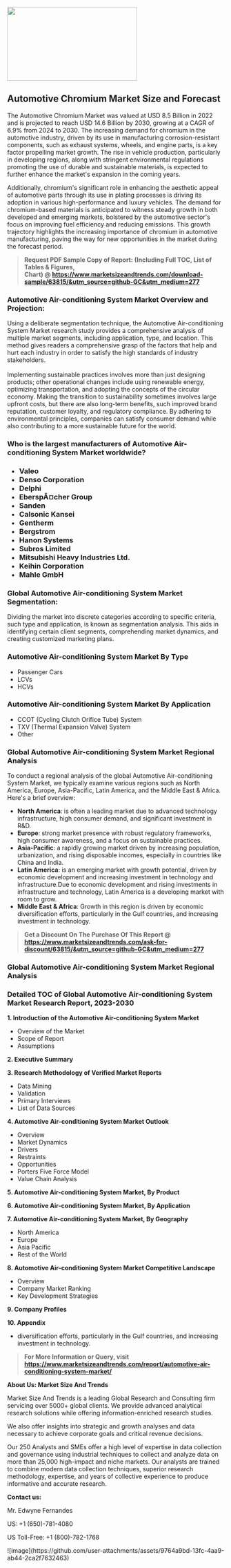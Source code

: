 <p><img class="alignnone size-medium wp-image-20088" src="https://ffe5etoiles.com/wp-content/uploads/2024/12/MST1-300x171.png" alt="" width="300" height="171" /></p><h2>Automotive Chromium Market Size and Forecast</h2><p>The Automotive Chromium Market was valued at USD 8.5 Billion in 2022 and is projected to reach USD 14.6 Billion by 2030, growing at a CAGR of 6.9% from 2024 to 2030. The increasing demand for chromium in the automotive industry, driven by its use in manufacturing corrosion-resistant components, such as exhaust systems, wheels, and engine parts, is a key factor propelling market growth. The rise in vehicle production, particularly in developing regions, along with stringent environmental regulations promoting the use of durable and sustainable materials, is expected to further enhance the market's expansion in the coming years.</p><p>Additionally, chromium's significant role in enhancing the aesthetic appeal of automotive parts through its use in plating processes is driving its adoption in various high-performance and luxury vehicles. The demand for chromium-based materials is anticipated to witness steady growth in both developed and emerging markets, bolstered by the automotive sector's focus on improving fuel efficiency and reducing emissions. This growth trajectory highlights the increasing importance of chromium in automotive manufacturing, paving the way for new opportunities in the market during the forecast period.</p></p><blockquote id="" class=""><strong>Request PDF Sample Copy of Report: (Including Full TOC, List of Tables &amp; Figures, Chart)&nbsp;@&nbsp;<strong><a href="https://www.marketsizeandtrends.com/download-sample/63815/&utm_source=github-GC&utm_medium=277" target="_blank">https://www.marketsizeandtrends.com/download-sample/63815/&utm_source=github-GC&utm_medium=277</a></strong></strong></blockquote><h3 id="" class="">Automotive Air-conditioning System Market&nbsp;Overview and Projection:</h3><p id="" class="">Using a deliberate segmentation technique, the Automotive Air-conditioning System Market research study provides a comprehensive analysis of multiple market segments, including application, type, and location. This method gives readers a comprehensive grasp of the factors that help and hurt each industry in order to satisfy the high standards of industry stakeholders. <br /> <br />Implementing sustainable practices involves more than just designing products; other operational changes include using renewable energy, optimizing transportation, and adopting the concepts of the circular economy. Making the transition to sustainability sometimes involves large upfront costs, but there are also long-term benefits, such improved brand reputation, customer loyalty, and regulatory compliance. By adhering to environmental principles, companies can satisfy consumer demand while also contributing to a more sustainable future for the world.</p><h3 id="" class="">Who is the largest manufacturers of&nbsp;Automotive Air-conditioning System Market worldwide?</h3><h3 class=""><p><ul><li>Valeo </li><li> Denso Corporation </li><li> Delphi </li><li> EberspÃ¤cher Group </li><li> Sanden </li><li> Calsonic Kansei </li><li> Gentherm </li><li> Bergstrom </li><li> Hanon Systems </li><li> Subros Limited </li><li> Mitsubishi Heavy Industries Ltd. </li><li> Keihin Corporation </li><li> Mahle GmbH</li></ul></p></h3><h3 id="" class="">Global&nbsp;Automotive Air-conditioning System Market Segmentation:</h3><p id="" class="">Dividing the market into discrete categories according to specific criteria, such type and application, is known as segmentation analysis. This aids in identifying certain client segments, comprehending market dynamics, and creating customized marketing plans.</p><h3 id="" class="">Automotive Air-conditioning System Market&nbsp;By Type</h3><p><p><ul><li>Passenger Cars </li><li> LCVs </li><li> HCVs</p></li></ul></p></p><h3 id="" class="">Automotive Air-conditioning System Market&nbsp;By Application</h3><p class=""><p><ul><li>CCOT (Cycling Clutch Orifice Tube) System </li><li> TXV (Thermal Expansion Valve) System </li><li> Other</li></ul></p></p><h3 id="" class="">Global Automotive Air-conditioning System Market Regional Analysis</h3><p id="" class="">To conduct a regional analysis of the global Automotive Air-conditioning System Market, we typically examine various regions such as North America, Europe, Asia-Pacific, Latin America, and the Middle East &amp; Africa. Here's a brief overview:</p><ul><li><strong>North America</strong>: is often a leading market due to advanced technology infrastructure, high consumer demand, and significant investment in R&amp;D.</li><li><strong>Europe</strong>: strong market presence with robust regulatory frameworks, high consumer awareness, and a focus on sustainable practices.</li><li><strong>Asia-Pacific</strong>: a rapidly growing market driven by increasing population, urbanization, and rising disposable incomes, especially in countries like China and India.</li><li><strong>Latin America</strong>: is an emerging market with growth potential, driven by economic development and increasing investment in technology and infrastructure.Due to economic development and rising investments in infrastructure and technology, Latin America is a developing market with room to grow.</li><li><strong>Middle East &amp; Africa</strong>: Growth in this region is driven by economic diversification efforts, particularly in the Gulf countries, and increasing investment in technology.</li></ul><blockquote id="" class=""><strong>Get a Discount On The Purchase Of This Report @ <strong><a href="https://www.marketsizeandtrends.com/ask-for-discount/63815/&utm_source=github-GC&utm_medium=277" target="_blank">https://www.marketsizeandtrends.com/ask-for-discount/63815/&utm_source=github-GC&utm_medium=277</a></strong></strong></blockquote><h3 id="" class="">Global Automotive Air-conditioning System Market Regional Analysis</h3><h3 id="" class="">Detailed TOC of Global Automotive Air-conditioning System Market Research Report, 2023-2030</h3><p id="" class=""><strong>1. Introduction of the Automotive Air-conditioning System Market</strong></p><ul><li>Overview of the Market</li><li>Scope of Report</li><li>Assumptions</li></ul><p id="" class=""><strong>2. Executive Summary</strong></p><p id="" class=""><strong>3. Research Methodology of Verified Market Reports</strong></p><ul><li>Data Mining</li><li>Validation</li><li>Primary Interviews</li><li>List of Data Sources</li></ul><p id="" class=""><strong>4. Automotive Air-conditioning System Market Outlook</strong></p><ul><li>Overview</li><li>Market Dynamics</li><li>Drivers</li><li>Restraints</li><li>Opportunities</li><li>Porters Five Force Model</li><li>Value Chain Analysis</li></ul><p id="" class=""><strong>5. Automotive Air-conditioning System Market, By Product</strong></p><p id="" class=""><strong>6. Automotive Air-conditioning System Market, By Application</strong></p><p id="" class=""><strong>7. Automotive Air-conditioning System Market, By Geography</strong></p><ul><li>North America</li><li>Europe</li><li>Asia Pacific</li><li>Rest of the World</li></ul><p id="" class=""><strong>8. Automotive Air-conditioning System Market Competitive Landscape</strong></p><ul><li>Overview</li><li>Company Market Ranking</li><li>Key Development Strategies</li></ul><p id="" class=""><strong>9. Company Profiles</strong></p><p id="" class=""><strong>10. Appendix</strong></p><ul><li>diversification efforts, particularly in the Gulf countries, and increasing investment in technology.</li></ul><blockquote id="" class=""><strong>For More Information or Query, visit <strong><strong><a href="https://www.marketsizeandtrends.com/report/automotive-air-conditioning-system-market/" target="_blank">https://www.marketsizeandtrends.com/report/automotive-air-conditioning-system-market/</a></strong></strong></strong></blockquote><p id="" class=""><strong>About Us: Market Size And Trends</strong></p><p id="" class="">Market Size And Trends is a leading Global Research and Consulting firm servicing over 5000+ global clients. We provide advanced analytical research solutions while offering information-enriched research studies.</p><p id="" class="">We also offer insights into strategic and growth analyses and data necessary to achieve corporate goals and critical revenue decisions.</p><p id="" class="">Our 250 Analysts and SMEs offer a high level of expertise in data collection and governance using industrial techniques to collect and analyze data on more than 25,000 high-impact and niche markets. Our analysts are trained to combine modern data collection techniques, superior research methodology, expertise, and years of collective experience to produce informative and accurate research.</p><p id="" class=""><strong>Contact us:</strong></p><p id="" class="">Mr. Edwyne Fernandes</p><p id="" class="">US: +1 (650)-781-4080</p><p id="" class="">US Toll-Free: +1 (800)-782-1768</p>
![image](https://github.com/user-attachments/assets/9764a9bd-13fc-4aa9-ab44-2ca2f7632463)
